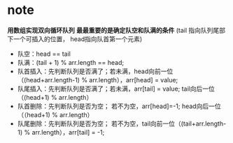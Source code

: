 # note

**用数组实现双向循环队列**
**最最重要的是确定队空和队满的条件**
(tail 指向队列尾部下一个可插入的位置， head指向队首第一个元素)
- 队空：head == tail
- 队满：(tail + 1) % arr.length == head; 
- 队首插入：先判断队列是否满了；若未满，head向前一位（(head+arr.length-1) % arr.length），arr[head] = value;
- 队尾插入：先判断队列是否满了；若未满，arr[tail] = value; tail向后一位（(head+1) % arr.length）
- 队首删除：先判断队列是否为空；  若不为空，arr[head]=-1; head向后一位（（head+1) % arr.length）
- 队尾删除：先判断队列是否为空；  若不为空，tail向前一位（(tail+arr.length-1) % arr.length），arr[tail] = -1;
